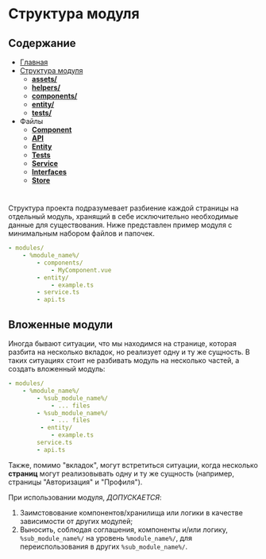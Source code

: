 # **Структура модуля**

## **Содержание**

- [Главная](../README.md)
- [Структура модуля](README.md)
  - [**assets/**](assets.md)
  - [**helpers/**](helpers.md)
  - [**components/**](components.md)
  - [**entity/**](entity.md)
  - [**tests/**](tests.md)
- Файлы
  - [**Component**](../files/component.md)
  - [**API**](../files/api.md)
  - [**Entity**](../files/entity.md)
  - [**Tests**](../files/tests.md)
  - [**Service**](../files/service.md)
  - [**Interfaces**](../files/interfaces.md)
  - [**Store**](../files/store.md)

#

Структура проекта подразумевает разбиение каждой страницы на отдельный модуль, хранящий в себе исключительно необходимые данные для существования. Ниже представлен пример модуля с минимальным набором файлов и папочек.

```yml 
- modules/
    - %module_name%/
        - components/
            - MyComponent.vue
        - entity/
            - example.ts
        - service.ts
        - api.ts
```

## **Вложенные модули**

Иногда бывают ситуации, что мы находимся на странице, которая разбита на несколько вкладок, но реализует одну и ту же сущность. В таких ситуациях стоит не разбивать модуль на несколько частей, а создать вложенный модуль:

```yml
- modules/
    - %module_name%/
        - %sub_module_name%/
            - ... files
        - %sub_module_name%/
            - ... files
         - entity/
            - example.ts
        service.ts
        - api.ts
```

Также, помимо "вкладок", могут встретиться ситуации, когда несколько **страниц** могут реализовывать одну и ту же сущность (например, страницы "Авторизация" и "Профиля").

При использовании модуля, *ДОПУСКАЕТСЯ*:

1. Заимстовование компонентов/хранилища или логики в качестве зависимости от других модулей;
3. Выносить, соблюдая соглашения, компоненты и/или логику, `%sub_module_name%/` на уровень `%module_name%/`, для переиспользования в других `%sub_module_name%/`.
